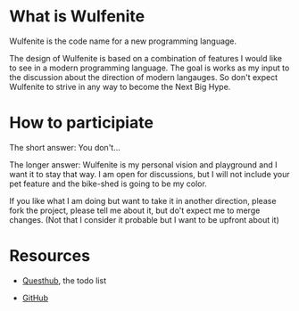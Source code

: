 What is Wulfenite
=================

Wulfenite is the code name for a new programming language. 

The design of Wulfenite is based on a combination of features I would like to
see in a modern programming language. The goal is works as my input to the
discussion about the direction of modern langauges. So don't expect Wulfenite
to strive in any way to become the Next Big Hype.

How to participiate
===================

The short answer: You don't...

The longer answer: Wulfenite is my personal vision and playground and I want it 
to stay that way. I am open for discussions, but I will not include your pet
feature and the bike-shed is going to be my color.

If you like what I am doing but want to take it in another direction, please
fork the project, please tell me about it, but do't expect me to merge changes.
(Not that I consider it probable but I want to be upfront about it)

Resources
=========

 - [Questhub](http://questhub.io/realm/code/explore/latest/tag/Wulfenite), the todo list

 - [GitHub](https://github.com/pmakholm/Wulfenite)

